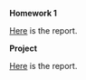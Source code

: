 **Homework 1**

[Here](files/hw1/ie360_hw1.html) is the report.


**Project**

[Here](iles/78c9e4e2-bfc2-11ea-8b25-0cc47a792c0a_id_78c9e4e2-bfc2-11ea-8b25-0cc47a792c0a.html) is the report.

